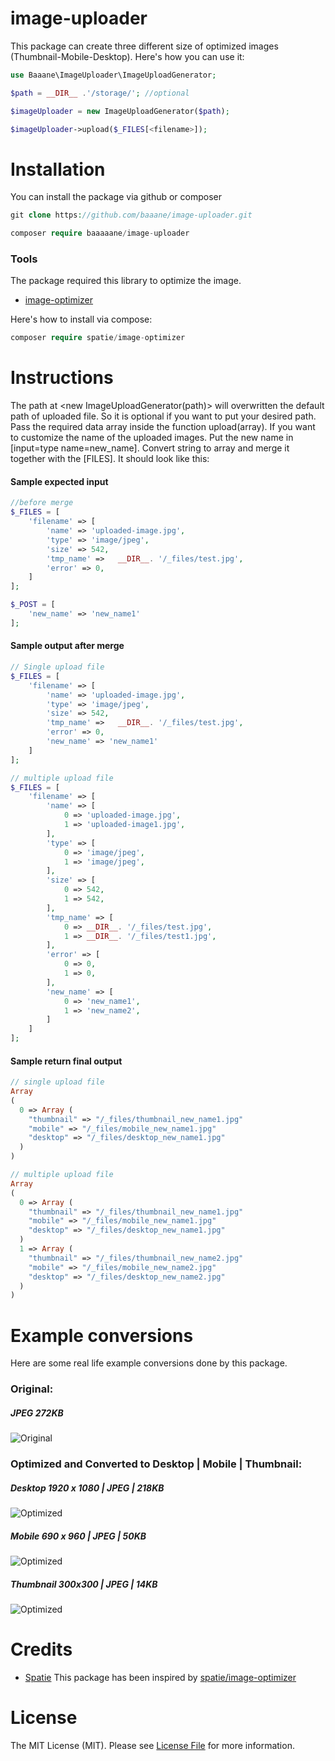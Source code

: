 # image-uploader

This package can create three different size of optimized images (Thumbnail-Mobile-Desktop). Here's how you can use it:

```php
use Baaane\ImageUploader\ImageUploadGenerator;

$path = __DIR__ .'/storage/'; //optional

$imageUploader = new ImageUploadGenerator($path);

$imageUploader->upload($_FILES[<filename>]);
```

# Installation
You can install the package via github or composer

```php
git clone https://github.com/baaane/image-uploader.git

composer require baaaaane/image-uploader
```
### Tools
The package required this library to optimize the image. 

- [image-optimizer](https://github.com/spatie/image-optimizer)

Here's how to install via compose:
```php
composer require spatie/image-optimizer
```

# Instructions
The path at <new ImageUploadGenerator(path)> will overwritten the default path of uploaded file. So it is optional if you want to put your desired path. 
Pass the required data array inside the function upload(array).  If you want to customize the name of the uploaded images. 
Put the new name in [input=type name=new_name]. Convert string to array and merge it together with the [FILES]. It should look like this:

#### Sample expected input
```php
//before merge
$_FILES = [
    'filename' => [
        'name' => 'uploaded-image.jpg',
        'type' => 'image/jpeg',
        'size' => 542,
        'tmp_name' =>	__DIR__. '/_files/test.jpg',
        'error' => 0,
    ]
];

$_POST = [ 
    'new_name' => 'new_name1'
];

```

#### Sample output after merge
```php
// Single upload file
$_FILES = [
    'filename' => [
        'name' => 'uploaded-image.jpg',
        'type' => 'image/jpeg',
        'size' => 542,
        'tmp_name' =>	__DIR__. '/_files/test.jpg',
        'error' => 0,
        'new_name' => 'new_name1'
    ]
];

// multiple upload file
$_FILES = [
	'filename' => [
        'name' => [
        	0 => 'uploaded-image.jpg',
        	1 => 'uploaded-image1.jpg',
        ],
        'type' => [
        	0 => 'image/jpeg',
        	1 => 'image/jpeg',
        ],
        'size' => [
        	0 => 542,
        	1 => 542,
        ],
        'tmp_name' => [
        	0 => __DIR__. '/_files/test.jpg',
        	1 => __DIR__. '/_files/test1.jpg',
        ],
        'error' => [
        	0 => 0,
        	1 => 0,
       	],
       	'new_name' => [
       		0 => 'new_name1',
        	1 => 'new_name2',
       	]
    ]
];
```

#### Sample return final output
```php
// single upload file
Array 
(
  0 => Array (
    "thumbnail" => "/_files/thumbnail_new_name1.jpg"
    "mobile" => "/_files/mobile_new_name1.jpg"
    "desktop" => "/_files/desktop_new_name1.jpg"
  )
)

// multiple upload file
Array 
(
  0 => Array (
    "thumbnail" => "/_files/thumbnail_new_name1.jpg"
    "mobile" => "/_files/mobile_new_name1.jpg"
    "desktop" => "/_files/desktop_new_name1.jpg"
  )
  1 => Array (
    "thumbnail" => "/_files/thumbnail_new_name2.jpg"
    "mobile" => "/_files/mobile_new_name2.jpg"
    "desktop" => "/_files/desktop_new_name2.jpg"
  )
)
```
# Example conversions
Here are some real life example conversions done by this package.

### Original: 
##### JPEG 272KB
![Original](https://github.com/baaane/image-uploader/blob/master/storage/app/public/test.jpg?raw=true)

### Optimized and Converted to Desktop | Mobile | Thumbnail: 
##### Desktop 1920 x 1080 | JPEG | 218KB
![Optimized](https://github.com/baaane/image-uploader/blob/master/storage/app/public/desktop_new_name1.jpg?raw=true)

##### Mobile 690 x 960 | JPEG | 50KB
![Optimized](https://github.com/baaane/image-uploader/blob/master/storage/app/public/mobile_new_name1.jpg?raw=true)

##### Thumbnail 300x300 | JPEG | 14KB
![Optimized](https://github.com/baaane/image-uploader/blob/master/storage/app/public/thumbnail_new_name1.jpg?raw=true)

# Credits
- [Spatie](https://github.com/spatie)
This package has been inspired by [spatie/image-optimizer](https://github.com/spatie/image-optimizer)

# License
The MIT License (MIT). Please see [License File](https://github.com/baaane/image-uploader/blob/master/LICENSE) for more information.